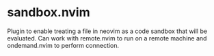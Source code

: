 # sandbox.nvim
Plugin to enable treating a file in neovim as a code sandbox that will be evaluated.
Can work with remote.nvim to run on a remote machine and ondemand.nvim to perform connection.

